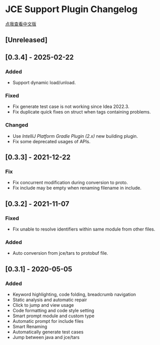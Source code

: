 <!-- Keep a Changelog guide -> https://keepachangelog.com -->

# JCE Support Plugin Changelog

[点我查看中文版](CHANGELOG.zh.md)

## [Unreleased]

## [0.3.4] - 2025-02-22

### Added

- Support dynamic load/unload.

### Fixed

- Fix generate test case is not working since Idea 2022.3.
- Fix duplicate quick fixes on struct when tags containing problems.

### Changed

- Use *IntelliJ Platform Gradle Plugin (2.x)* new building plugin.
- Fix some deprecated usages of APIs.

## [0.3.3] - 2021-12-22

### Fix

- Fix concurrent modification during conversion to proto.
- Fix include may be empty when renaming filename in include.

## [0.3.2] - 2021-11-07

### Fixed

- Fix unable to resolve identifiers within same module from other files.

### Added

- Auto conversion from jce/tars to protobuf file.

## [0.3.1] - 2020-05-05

### Added

- Keyword highlighting, code folding, breadcrumb navigation
- Static analysis and automatic repair
- Click to jump and view usage
- Code formatting and code style setting
- Smart prompt module and custom type
- Automatic prompt for include files
- Smart Renaming
- Automatically generate test cases
- Jump between java and jce/tars
